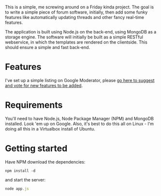This is a simple, me screwing around on a Friday kinda project. The goal is to write a simple piece of forum software, initially, then add some funky features like automatically updating threads and other fancy real-time features.

The application is built using Node.js on the back-end, using MongoDB as a storage engine. The software will initially be built as a simple RESTful webservice, in which the templates are rendered on the clientside. This should ensure a simple and fast back-end.

Features
========

I've set up a simple listing on Google Moderator, please [go here to suggest and vote for new features to be added](http://www.google.com/moderator/#15/e=92af0&t=92af0.40).

Requirements
============

You'll need to have Node.js, Node Package Manager (NPM) and MongoDB installed. Look 'em up on Google. Also, it's best to do this all on Linux - I'm doing all this in a Virtualbox install of Ubuntu.

Getting started
==============

Have NPM download the dependencies:

```
npm install -d
```

and start the server:

```javascript
node app.js
```

